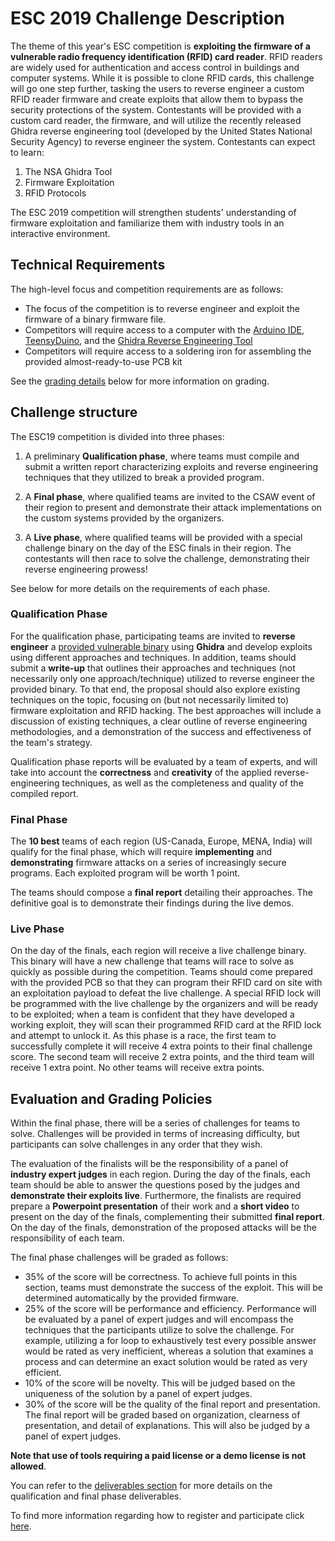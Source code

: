 ESC 2019 Challenge Description
==============================


The theme of this year's ESC competition is **exploiting the firmware of a vulnerable radio frequency identification (RFID) card reader**. RFID readers are widely used for authentication and access control in buildings and computer systems. While it is possible to clone RFID cards, this challenge will go one step further, tasking the users to reverse engineer a custom RFID reader firmware and create exploits that allow them to bypass the security protections of the system. Contestants will be provided with a custom card reader, the firmware, and will utilize the recently released Ghidra reverse engineering tool (developed by the United States National Security Agency) to reverse engineer the system. Contestants can expect to learn:
  1. The NSA Ghidra Tool
  2. Firmware Exploitation
  3. RFID Protocols

The ESC 2019 competition will strengthen students' understanding of firmware exploitation and familiarize them with industry tools in an interactive environment.



## Technical Requirements

The high-level focus and competition requirements are as follows:
-   The focus of the competition is to reverse engineer and exploit the firmware of a binary firmware file.
-   Competitors will require access to a computer with the [Arduino IDE](https://www.arduino.cc/en/Main/Software), [TeensyDuino](https://www.pjrc.com/teensy/teensyduino.html), and the [Ghidra Reverse Engineering Tool](https://github.com/NationalSecurityAgency/ghidra)
-   Competitors will require access to a soldering iron for assembling the provided almost-ready-to-use PCB kit

See the [grading details](#grading) below for more information on grading.


## Challenge structure

The ESC19 competition is divided into three phases:

1. A preliminary **Qualification phase**, where teams must compile and submit a written report characterizing exploits and reverse engineering techniques that they utilized to break a provided program.

2. A **Final phase**, where qualified teams are invited to the CSAW event of their region to present and demonstrate their attack implementations on the custom systems provided by the organizers.

3. A **Live phase**, where qualified teams will be provided with a special challenge binary on the day of the ESC finals in their region. The contestants will then race to solve the challenge, demonstrating their reverse engineering prowess!

See below for more details on the requirements of each phase.


### Qualification Phase

For the qualification phase, participating teams are invited to **reverse engineer** a [provided vulnerable binary](qualification.out) using **Ghidra** and develop exploits using different approaches and techniques. In addition, teams should submit a **write-up** that outlines their approaches and techniques (not necessarily only one approach/technique) utilized to reverse engineer the provided binary. To that end, the proposal should also explore existing techniques on the topic, focusing on (but not necessarily limited to) firmware exploitation and RFID hacking. The best approaches will include a discussion of existing techniques, a clear outline of reverse engineering methodologies, and a demonstration of the success and effectiveness of the team's strategy. 

Qualification phase reports will be evaluated by a team of experts, and will take into account the **correctness** and **creativity** of the applied reverse-engineering techniques, as well as the completeness and quality of the compiled report.

### Final Phase

The **10 best** teams of each region (US-Canada, Europe, MENA, India) will qualify for the final phase, which will require **implementing** and **demonstrating** firmware attacks on a series of increasingly secure programs. Each exploited program will be worth 1 point.

The teams should compose a **final report** detailing their approaches. The definitive goal is to demonstrate their findings during the live demos.

### Live Phase

On the day of the finals, each region will receive a live challenge binary. This binary will have a new challenge that teams will race to solve as quickly as possible during the competition. Teams should come prepared with the provided PCB so that they can program their RFID card on site with an exploitation payload to defeat the live challenge. A special RFID lock will be programmed with the live challenge by the organizers and will be ready to be exploited; when a team is confident that they have developed a working exploit, they will scan their programmed RFID card at the RFID lock and attempt to unlock it. As this phase is a race, the first team to successfully complete it will receive 4 extra points to their final challenge score. The second team will receive 2 extra points, and the third team will receive 1 extra point. No other teams will receive extra points. 

## Evaluation and Grading Policies
Within the final phase, there will be a series of challenges for teams to solve. Challenges will be provided in terms of increasing difficulty, but participants can solve challenges in any order that they wish.

The evaluation of the finalists will be the responsibility of a panel of **industry expert judges** in each region. During the day of the finals, each team should be able to answer the questions posed by the judges and **demonstrate their exploits live**. Furthermore, the finalists are required prepare a **Powerpoint presentation** of their work and a **short video** to present on the day of the finals, complementing their submitted **final report**. On the day of the finals, demonstration of the proposed  attacks will be the responsibility of each team.

The final phase challenges will be graded as follows:
- 35% of the score will be correctness. To achieve full points in this section, teams must demonstrate the success of the exploit. This will be determined automatically by the provided firmware.
- 25% of the score will be performance and efficiency. Performance will be evaluated by a panel of expert judges and will encompass the techniques that the participants utilize to solve the challenge. For example, utilizing a for loop to exhaustively test every possible answer would be rated as very inefficient, whereas a solution that examines a process and can determine an exact solution would be rated as very efficient.
- 10% of the score will be novelty. This will be judged based on the uniqueness of the solution by a panel of expert judges.
- 30% of the score will be the quality of the final report and presentation. The final report will be graded based on organization, clearness of presentation, and detail of explanations. This will also be judged by a panel of expert judges.

 **Note that use of tools requiring a paid license or a demo license is not allowed**.






You can refer to the [deliverables section](logistics.md#deliverables) for more details on the qualification and final phase deliverables.


To find more information regarding how to register and participate click [here](logistics.md).
